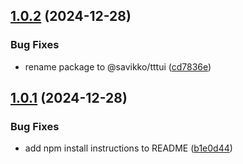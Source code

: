 ## [1.0.2](https://github.com/savikko/tttui/compare/v1.0.1...v1.0.2) (2024-12-28)


### Bug Fixes

* rename package to @savikko/tttui ([cd7836e](https://github.com/savikko/tttui/commit/cd7836e6596a58aa56d195c7d54de2b5ce913627))

## [1.0.1](https://github.com/savikko/tttui/compare/v1.0.0...v1.0.1) (2024-12-28)


### Bug Fixes

* add npm install instructions to README ([b1e0d44](https://github.com/savikko/tttui/commit/b1e0d44223bce22cd37d65c0a59748ae66b6bd1f))
